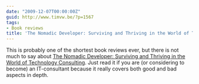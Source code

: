 ```yaml
---
date: "2009-12-07T00:00:00Z"
guid: http://www.timvw.be/?p=1567
tags:
- Book reviews
title: 'The Nomadic Developer: Surviving and Thriving in the World of Technology Consulting'
---
```

This is probably one of the shortest book reviews ever, but there is not much to say about [The Nomadic Developer: Surviving and Thriving in the World of Technology Consulting](http://www.amazon.co.uk/Nomadic-Developer-Surviving-Technology-Consulting/dp/0321606396). Just read it if you are (or considering to become) an IT-consultant because it really covers both good and bad aspects in depth.
